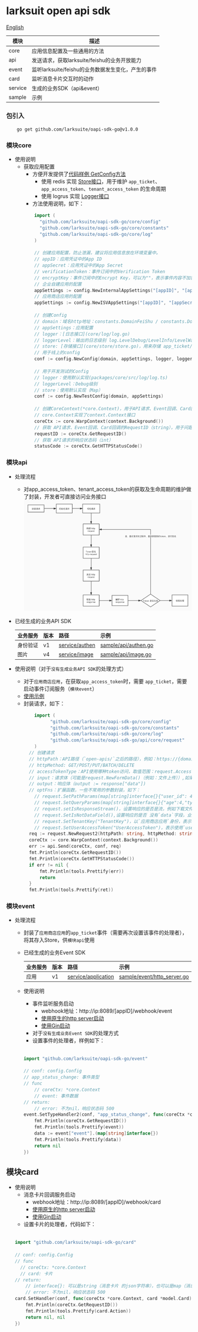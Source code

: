 # larksuit open api sdk
[English](README.md)

| 模块    | 描述 |
|--------------|--------------|
|  core    | 应用信息配置及一些通用的方法  | 
|  api     | 发送请求，获取larksuite/feishu的业务开放能力  | 
|  event   | 监听larksuite/feishu的业务数据发生变化，产生的事件  | 
|  card    | 监听消息卡片交互时的动作  | 
|  service    | 生成的业务SDK（api&event）  | 
|  sample  | 示例 | 

### 包引入
```shell script
    go get github.com/larksuite/oapi-sdk-go@v1.0.0
```

### 模块core
- 使用说明
    - 获取应用配置
        - 方便开发提供了[代码样例 GetConfig方法](sample/config/config.go)
            - 使用 redis 实现 [Store接口](core/store/store.go)，用于维护 `app_ticket`、`app_access_token`、`tenant_access_token` 的生命周期
            - 使用 logrus 实现 [Logger接口](core/log/log.go)
        - 方法使用说明，如下：
        ```go
            import (
              "github.com/larksuite/oapi-sdk-go/core/config"
              "github.com/larksuite/oapi-sdk-go/core/constants"
              "github.com/larksuite/oapi-sdk-go/core/log"
            ) 
      
            // 创建应用配置，防止泄漏，建议将应用信息放在环境变量中。
            // appID：应用凭证中的App ID
            // appSecret：应用凭证中的App Secret
            // verificationToken：事件订阅中的Verification Token
            // encryptKey：事件订阅中的Encrypt Key，可以为""，表示事件内容不加密
            // 企业自建应用的配置
            appSettings := config.NewInternalAppSettings("[appID]", "[appSecret]", "[verificationToken]", "[encryptKey]")
            // 应用商店应用的配置
            appSettings := config.NewISVAppSettings("[appID]", "[appSecret]", "[verificationToken]", "[encryptKey]")
            
            // 创建Config
            // domain：域名http地址：constants.DomainFeiShu / constants.DomainLarkSuite
            // appSettings：应用配置
            // logger：[日志接口](core/log/log.go)
            // loggerLevel：输出的日志级别 log.LevelDebug/LevelInfo/LevelWarn/LevelError
            // store: [存储接口](core/store/store.go)，用来存储 app_ticket/app_access_token/tenant_access_token
            // 用于线上的config
            conf := config.NewConfig(domain, appSettings, logger, loggerLevel, store)    
            
            // 用于开发测试的Config
            // logger：使用默认实现(packages/core/src/log/log.ts)
            // loggerLevel：Debug级别
            // store：使用默认实现（Map）
            conf := config.NewTestConfig(domain, appSettings)
            
            // 创建CoreContext(*core.Context)，用于API请求、Event回调、Card回调等，作为函数的参数
            // core.Context实现了context.Context接口
            coreCtx := core.WarpContext(context.Background())
            // 获取 API请求、Event回调、Card回调的RequestID（string），用于问题反馈时，开放平台查询相关日志，可以快速的定位问题
            requestID := coreCtx.GetRequestID()
            // 获取 API请求的响应状态码（int）
            statusCode := coreCtx.GetHTTPStatusCode()
        ```

### 模块api
- 处理流程
    - 对app_access_token、tenant_access_token的获取及生命周期的维护做了封装，开发者可直接访问业务接口
    ![处理流程图](api_process.png)
- 已经生成的业务API SDK

    | 业务服务 | 版本  | 路径 | 示例 |
    |--------------|--------------|------|------|
    |  身份验证    | v1  | [service/authen](service/authen) | [sample/api/authen.go](sample/api/authen.go)|
    |  图片     | v4  | [service/image](service/image)|[sample/api/image.go](sample/api/image.go)|
    
    
- 使用说明（对于`没有生成业务API SDK`的处理方式）
    - 对于`应用商店应用`，在获取`app_access_token`时，需要 `app_ticket`，需要启动事件订阅服务（`模块event`）
    - [使用示例](sample/api/api.go)
    - 封装请求，如下：
      ```go
          import (
                "github.com/larksuite/oapi-sdk-go/core/config"
                "github.com/larksuite/oapi-sdk-go/core/constants"
                "github.com/larksuite/oapi-sdk-go/core/log"
                "github.com/larksuite/oapi-sdk-go/api/core/request"
          )
        // 创建请求
        // httpPath：API路径（`open-apis/`之后的路径），例如：https://{domain}/open-apis/authen/v1/user_info，则 httpPath："authen/v1/user_info"
        // httpMethod: GET/POST/PUT/BATCH/DELETE
        // accessTokenType：API使用哪种token访问，取值范围：request.AccessTokenTypeApp/request.AccessTokenTypeTenant/request.AccessTokenTypeUser，例如：request.AccessTokenTypeTenant
        // input：请求体（可能是request.NewFormData()（例如：文件上传））,如果不需要请求体（例如一些GET请求），则传：nil
        // output：响应体（output := response["data"])     
        // optFns：扩展函数，一些不常用的参数封装，如下：
          // request.SetPathParams(map[string]interface{}{"user_id": 4})：设置URL Path参数（有:前缀）值，当httpPath="users/:user_id"时，请求的URL="https://{domain}/open-apis/users/4"
          // request.SetQueryParams(map[string]interface{}{"age":4,"types":[1,2]})：设置 URL qeury，会在url追加?age=4&types=1&types=2      
          // request.setIsResponseStream()，设置响应的是否是流，例如下载文件，这时：output值是Buffer类型
          // request.SetIsNotDataField(),设置响应的是否 没有`data`字段，业务接口都是有`data`字段，所以不需要设置
          // request.SetTenantKey("TenantKey")，以`应用商店应用`身份，表示使用`tenant_access_token`访问API，需要设置
          // request.SetUserAccessToken("UserAccessToken")，表示使用`user_access_token`访问API，需要设置
        req := request.NewRequest2(httpPath: string, httpMethod: string, accessTokenType: AccessTokenType, input: interface, output: interface, ...optFns: OptFn[]))
        coreCtx := core.WarpContext(context.Background())
        err := api.Send(coreCtx, conf, req)
        fmt.Println(coreCtx.GetRequestID())
        fmt.Println(coreCtx.GetHTTPStatusCode())
        if err != nil {
            fmt.Println(tools.Prettify(err))
            return
        }
        fmt.Println(tools.Prettify(ret))
      ```
### 模块event
- 处理流程
  - 封装了`应用商店应用`的`app_ticket`事件（需要再次设置该事件的处理者），将其存入Store，供`模块api`使用
  - 已经生成的业务Event SDK
  
      | 业务服务 | 版本  | 路径 | 示例 |
      |--------------|--------------|------|------|
      |  应用    | v1  | [service/application](service/application) | [sample/event/http_server.go](sample/event/http_server.go) |
      
  - 使用说明
    - 事件监听服务启动
        - webhook地址：http://ip:8089/[appID]/webhook/event
        - [使用原生的http server启动](sample/event/http_server.go)  
        - [使用Gin启动](sample/event/gin.go)
    - 对于`没有生成业务Event SDK`的处理方式
    - 设置事件的处理者，样例如下：
    ```go
    
    import "github.com/larksuite/oapi-sdk-go/event"
    
    // conf: config.Config
    // app_status_change: 事件类型
    // func
        // coreCtx: *core.Context
        // event: 事件数据
    // return:
        // error: 不为nil，响应状态码 500
    event.SetTypeHandler2(conf, "app_status_change", func(coreCtx *core.Context, event map[string]interface{}) error {
        fmt.Println(coreCtx.GetRequestID())
        fmt.Println(tools.Prettify(event))
        data := event["event"].(map[string]interface{})
        fmt.Println(tools.Prettify(data))
        return nil
    })
    
    ```      

## 模块card

  - 使用说明
    - 消息卡片回调服务启动
        - webhook地址：http://ip:8089/[appID]/webhook/card
        - [使用原生的http server启动](sample/card/http_server.go)  
        - [使用Gin启动](sample/card/gin.go)
    - 设置卡片的处理者，代码如下：
    ```go
    
    import "github.com/larksuite/oapi-sdk-go/card"
    
    // conf: config.Config
    // func
      // coreCtx: *core.Context
      // card: 卡片
    // return:
        // interface{}: 可以是string（消息卡片 的json字符串），也可以是map（消息卡片 的map封装）
        // error: 不为nil，响应状态码 500
    card.SetHandler(conf, func(coreCtx *core.Context, card *model.Card) (interface{}, error) {
    	fmt.Println(coreCtx.GetRequestID())
        fmt.Println(tools.Prettify(card.Action))
    	return nil, nil
    })
    
    ```   
    




